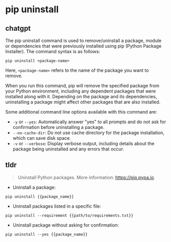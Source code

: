 # pip uninstall 
## chatgpt 
The pip uninstall command is used to remove/uninstall a package, module or dependencies that were previously installed using pip (Python Package Installer). The command syntax is as follows:

```
pip uninstall <package-name>
```

Here, `<package-name>` refers to the name of the package you want to remove.

When you run this command, pip will remove the specified package from your Python environment, including any dependent packages that were installed along with it. Depending on the package and its dependencies, uninstalling a package might affect other packages that are also installed.

Some additional command line options available with this command are:

- `-y` or `--yes`: Automatically answer "yes" to all prompts and do not ask for confirmation before uninstalling a package.
- `--no-cache-dir`: Do not use cache directory for the package installation, which can save disk space.
- `-v` or `--verbose`: Display verbose output, including details about the package being uninstalled and any errors that occur. 

## tldr 
 
> Uninstall Python packages.
> More information: <https://pip.pypa.io>.

- Uninstall a package:

`pip uninstall {{package_name}}`

- Uninstall packages listed in a specific file:

`pip uninstall --requirement {{path/to/requirements.txt}}`

- Uninstall package without asking for confirmation:

`pip uninstall --yes {{package_name}}`
